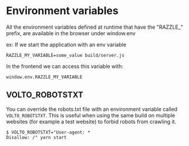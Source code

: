 # Environment variables

All the environment variables defined at runtime that have the "RAZZLE_" prefix, are available in the browser under window.env

ex:
If we start the application with an env variable
```
RAZZLE_MY_VARIABLE=some_value build/server.js
```

In the frontend we can access this variable with:
```
window.env.RAZZLE_MY_VARIABLE
```

## VOLTO_ROBOTSTXT

You can override the robots.txt file with an environment variable called
`VOLTO_ROBOTSTXT`. This is useful when using the same build on multiple
websites (for example a test website) to forbid robots from crawling it.

```
$ VOLTO_ROBOTSTXT="User-agent: *
Disallow: /" yarn start
```
